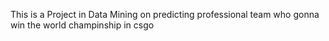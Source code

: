 This is a Project in Data Mining on predicting professional team who gonna win the world champinship in csgo
